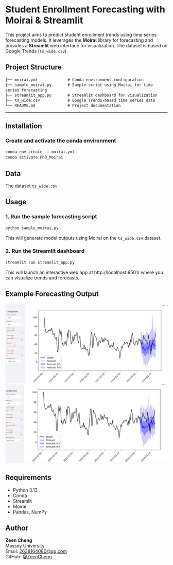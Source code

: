 # Student Enrollment Forecasting with Moirai & Streamlit

This project aims to predict student enrollment trends using time series forecasting models. It leverages the **Moirai** library for forecasting and provides a **Streamlit** web interface for visualization. The dataset is based on Google Trends  (`ts_wide.csv`).

## Project Structure

```
├── moirai.yml             # Conda environment configuration
├── sample_moirai.py       # Sample script using Moirai for time series forecasting
├── streamlit_app.py       # Streamlit dashboard for visualization
├── ts_wide.csv            # Google Trends-based time series data
└── README.md              # Project documentation
```


---

##  Installation

### Create and activate the conda environment

```bash
conda env create -f moirai.yml
conda activate PhD_Moirai
```

## Data

The dataset `ts_wide.csv` 
## Usage

### 1. Run the sample forecasting script

```bash
python sample_moirai.py
```

This will generate model outputs using Moirai on the `ts_wide.csv` dataset.

### 2. Run the Streamlit dashboard

```bash
streamlit run streamlit_app.py
```

This will launch an interactive web app at http://localhost:8501/ where you can visualize trends and forecasts.

## Example Forecasting Output

![Forecast Output 1](images/forecast_plot_1.png)
![Forecast Output 2](images/forecast_plot_2.png)

## Requirements

- Python 3.13
- Conda
- Streamlit
- Moirai
- Pandas, NumPy


## Author

**Zeen Cheng**  
Massey University  
Email: 2638164080@qq.com  
GitHub: [@ZeenCheng](https://github.com/ZeenCheng)